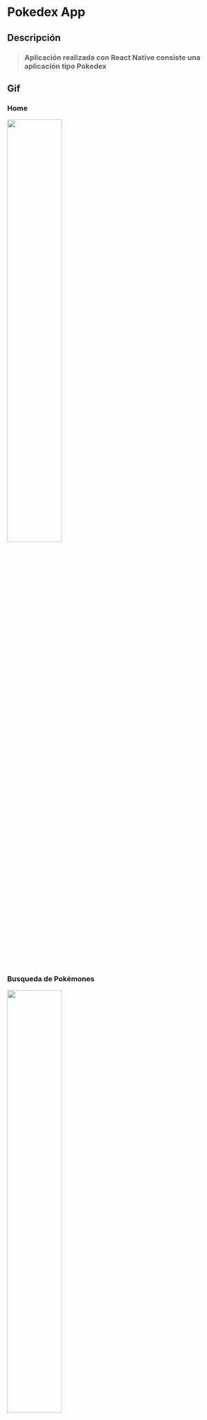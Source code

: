 # Pokedex App

## Descripción

> ### Aplicación realizada con React Native consiste una aplicación tipo Pokedex

## Gif

### Home

<img src="./gifs/home.gif" height="50%" width="50%">

### Busqueda de Pokémones

<img src="./gifs/busqueda.gif" height="50%" width="50%">

## Lo Aprendido

- Implementar diseños en React Native
- Busquedas utilizando Debounce
- Infinity Scroll

## Como Ejecutar

- Ejecuta `cd RN-Pokedex`
- Ejecuta `yarn install`
- Si lo ejecutas para iOS `npx pod-install && npx react-native run-ios`
- Si utilizas para Android `npx react-native run-android`
